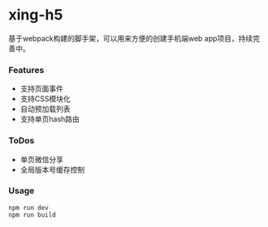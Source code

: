 # xing-h5
基于webpack构建的脚手架，可以用来方便的创建手机端web app项目，持续完善中。

### Features
* 支持页面事件
* 支持CSS模块化
* 自动预加载列表
* 支持单页hash路由

### ToDos
* 单页微信分享
* 全局版本号缓存控制

### Usage
```
npm run dev
npm run build 
```
